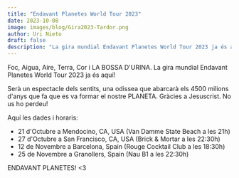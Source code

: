 ```yaml
---
title: "Endavant Planetes World Tour 2023"
date: 2023-10-08
image: images/blog/Gira2023-Tardor.png
author: Uri Nieto
draft: false
description: "La gira mundial Endavant Planetes World Tour 2023 ja és aquí!"
---
```


Foc, Aigua, Aire, Terra, Cor i LA BOSSA D'URINA. La gira mundial Endavant Planetes World Tour 2023 ja és aquí!

Serà un espectacle dels sentits, una odissea que abarcarà els 4500 milions d'anys que fa que es va formar el nostre PLANETA. Gràcies a Jesuscrist. No us ho perdeu!

Aquí les dades i horaris:

- 21 d'Octubre a Mendocino, CA, USA (Van Damme State Beach a les 21h)
- 27 d'Octubre a San Francisco, CA, USA (Brick & Mortar a les 22:30h)
- 12 de Novembre a Barcelona, Spain (Rouge Cocktail Club a les 18:30h)
- 25 de Novembre a Granollers, Spain (Nau B1 a les 22:30h)

ENDAVANT PLANETES! <3

